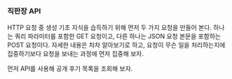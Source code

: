 ### **직판장 API**

HTTP 요청 중 생성 기초 지식을 습득하기 위해 먼저 두 가지 요청을 만들어 본다.
하나는 쿼리 파라미터를 포함한 GET 요청이고, 다른 하나는 JSON 요청 본문을 포함하는 POST 요청이다.
자세한 내용은 차차 알아보기로 하고, 요청이 무슨 일을 처리하는지에 집중하기보다 요청을 보내는 과정에 먼저 집중해 보자.

먼저 API를 사용해 공개 후기 목록을 조회해 보자.